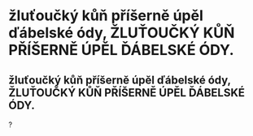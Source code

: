 # žluťoučký kůň příšerně úpěl ďábelské ódy, ŽLUŤOUČKÝ KŮŇ PŘÍŠERNĚ ÚPĚL ĎÁBELSKÉ ÓDY.

## žluťoučký kůň příšerně úpěl ďábelské ódy, ŽLUŤOUČKÝ KŮŇ PŘÍŠERNĚ ÚPĚL ĎÁBELSKÉ ÓDY.

?
